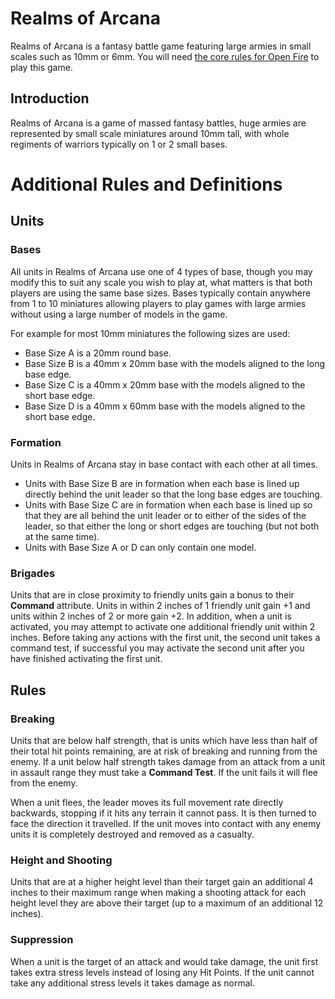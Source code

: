 Realms of Arcana
================

Realms of Arcana is a fantasy battle game featuring large armies in small scales such as 10mm or 6mm. You will need [the core rules for Open Fire](https://github.com/open-source-tabletop/openfire/) to play this game.

## Introduction

Realms of Arcana is a game of massed fantasy battles, huge armies are represented by small scale miniatures around 10mm tall, with whole regiments of warriors typically on 1 or 2 small bases.

# Additional Rules and Definitions

## Units

### Bases

All units in Realms of Arcana use one of 4 types of base, though you may modify this to suit any scale you wish to play at, what matters is that both players are using the same base sizes. Bases typically contain anywhere from 1 to 10 miniatures allowing players to play games with large armies without using a large number of models in the game.

For example for most 10mm miniatures the following sizes are used:

- Base Size A is a 20mm round base.
- Base Size B is a 40mm x 20mm base with the models aligned to the long base edge.
- Base Size C is a 40mm x 20mm base with the models aligned to the short base edge.
- Base Size D is a 40mm x 60mm base with the models aligned to the short base edge.

### Formation

Units in Realms of Arcana stay in base contact with each other at all times.

- Units with Base Size B are in formation when each base is lined up directly behind the unit leader so that the long base edges are touching.
- Units with Base Size C are in formation when each base is lined up so that they are all behind the unit leader or to either of the sides of the leader, so that either the long or short edges are touching (but not both at the same time).
- Units with Base Size A or D can only contain one model.

### Brigades

Units that are in close proximity to friendly units gain a bonus to their **Command** attribute. Units in within 2 inches of 1 friendly unit gain +1 and units within 2 inches of 2 or more gain +2. In addition, when a unit is activated, you may attempt to activate one additional friendly unit within 2 inches. Before taking any actions with the first unit, the second unit takes a command test, if successful you may activate the second unit after you have finished activating the first unit.

## Rules

### Breaking

Units that are below half strength, that is units which have less than half of their total hit points remaining, are at risk of breaking and running from the enemy. If a unit below half strength takes damage from an attack from a unit in assault range they must take a **Command Test**. If the unit fails it will flee from the enemy.

When a unit flees, the leader moves its full movement rate directly backwards, stopping if it hits any terrain it cannot pass. It is then turned to face the direction it travelled. If the unit moves into contact with any enemy units it is completely destroyed and removed as a casualty.

### Height and Shooting

Units that are at a higher height level than their target gain an additional 4 inches to their maximum range when making a shooting attack for each height level they are above their target (up to a maximum of an additional 12 inches).

### Suppression

When a unit is the target of an attack and would take damage, the unit first takes extra stress levels instead of losing any Hit Points. If the unit cannot take any additional stress levels it takes damage as normal.